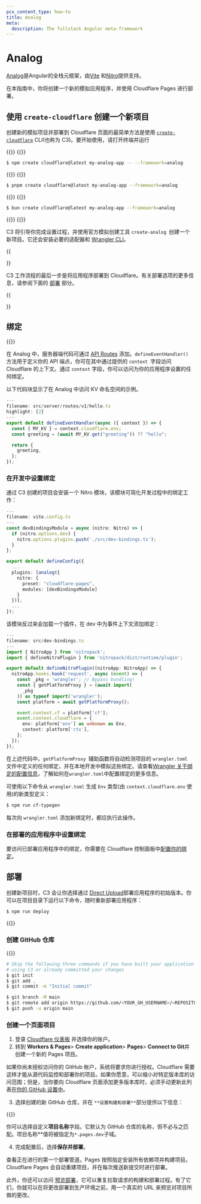 ```yaml
---
pcx_content_type: how-to
title: Analog
meta:
  description: The fullstack Angular meta-framework
---
```


# Analog

[Analog](https://analogjs.org/)是Angular的全栈元框架，由[Vite](https://vitejs.dev/) 和[Nitro](https://nitro.unjs.io/)提供支持。

在本指南中，你将创建一个新的模拟应用程序，并使用 Cloudflare Pages 进行部署。

## 使用 `create-cloudflare` 创建一个新项目

创建新的模拟项目并部署到 Cloudflare 页面的最简单方法是使用 [`create-cloudflare`](https://www.npmjs.com/package/create-cloudflare) CLI(也称为 C3)。要开始使用，请打开终端并运行

{{<tabs labels="npm | pnpm | bun">}}
{{<tab label="npm" default="true">}}

```sh
$ npm create cloudflare@latest my-analog-app -- --framework=analog
```

{{</tab>}}
{{<tab label="pnpm">}}

```sh
$ pnpm create cloudflare@latest my-analog-app --framework=analog
```

{{</tab>}}
{{<tab label="bun">}}

```sh
$ bun create cloudflare@latest my-analog-app --framework=analog
```

{{</tab>}}
{{</tabs>}}

C3 将引导你完成设置过程，并使用官方模拟创建工具 `create-analog `创建一个新项目。它还会安装必要的适配器和 [Wrangler CLI](/workers/wrangler/install-and-update/#check-your-wrangler-version)。

{{<Aside type="note" header="Deployment">}}

C3 工作流程的最后一步是将应用程序部署到 Cloudflare。有关部署选项的更多信息，请参阅下面的 [部署](#deployment) 部分。

{{</Aside>}}

## 绑定

{{<render file="/_framework-guides/_bindings_definition.md">}}

在 Analog 中，服务器端代码可通过 [API Routes](https://analogjs.org/docs/features/api/overview) 添加。`defineEventHandler() `方法用于定义你的 API 端点，你可在其中通过提供的 `context `字段访问 Cloudflare 的上下文。通过 `context` 字段，你可以访问为你的应用程序设置的任何绑定。

以下代码块显示了在 Analog 中访问 KV 命名空间的示例。

```typescript
---
filename: src/server/routes/v1/hello.ts
highlight: [2]
---
export default defineEventHandler(async ({ context }) => {
  const { MY_KV } = context.cloudflare.env;
  const greeting = (await MY_KV.get("greeting")) ?? "hello";

  return {
    greeting,
  };
});
```

### 在开发中设置绑定

通过 C3 创建的项目会安装一个 Nitro 模块，该模块可简化开发过程中的绑定工作：

```typescript
---
filename: vite.config.ts
---
const devBindingsModule = async (nitro: Nitro) => {
  if (nitro.options.dev) {
    nitro.options.plugins.push('./src/dev-bindings.ts');
  }
};

export default defineConfig({
  ...
  plugins: [analog({
    nitro: {
      preset: "cloudflare-pages",
      modules: [devBindingsModule]
    }
  })],
  ...
});
```

该模块反过来会加载一个插件，在 dev 中为事件上下文添加绑定：

```typescript
---
filename: src/dev-bindings.ts
---
import { NitroApp } from 'nitropack';
import { defineNitroPlugin } from 'nitropack/dist/runtime/plugin';

export default defineNitroPlugin((nitroApp: NitroApp) => {
  nitroApp.hooks.hook('request', async (event) => {
    const _pkg = 'wrangler'; // Bypass bundling!
    const { getPlatformProxy } = (await import(
      _pkg
    )) as typeof import('wrangler');
    const platform = await getPlatformProxy();

    event.context.cf = platform['cf'];
    event.context.cloudflare = {
      env: platform['env'] as unknown as Env,
      context: platform['ctx'],
    };
  });
});
```

在上述代码中，`getPlatformProxy `辅助函数将自动检测项目的 `wrangler.toml `文件中定义的任何绑定，并在本地开发中模拟这些绑定。请查看[Wrangler 关于绑定的配置信息](/workers/wrangler/configuration/#bindings)，了解如何在`wrangler.toml`中配置绑定的更多信息。

可使用以下命令从 `wrangler.toml` 生成 `Env` 类型(由 `context.cloudflare.env` 使用)的新类型定义：

```sh
$ npm run cf-typegen
```

每次向 `wrangler.toml` 添加新绑定时，都应执行此操作。

### 在部署的应用程序中设置绑定

要访问已部署应用程序中的绑定，你需要在 Cloudflare 控制面板中[配置你的绑定](/pages/functions/bindings/)。

## 部署

创建新项目时，C3 会让你选择通过 [Direct Upload](/pages/how-to/use-direct-upload-with-continuous-integration/)部署应用程序的初始版本。你可以在项目目录下运行以下命令，随时重新部署应用程序：

```sh
$ npm run deploy
```

{{<render file="/_framework-guides/_git-integration.md">}}

### 创建 GitHub 仓库

{{<render file="/_framework-guides/_create-gh-repo.md">}}

```sh
# Skip the following three commands if you have built your application
# using C3 or already committed your changes
$ git init
$ git add .
$ git commit -m "Initial commit"

$ git branch -M main
$ git remote add origin https://github.com/<YOUR_GH_USERNAME>/<REPOSITORY_NAME>
$ git push -u origin main
```

### 创建一个页面项目

1. 登录 [Cloudflare 仪表板](https://dash.cloudflare.com/) 并选择你的账户。
2. 转到 **Workers & Pages**> **Create application**> **Pages**> **Connect to Git**并创建一个新的 Pages 项目。

如果你尚未授权访问你的 GitHub 帐户，系统将要求你进行授权。Cloudflare 需要这样才能从源代码监控和部署你的项目。如果你愿意，可以缩小对特定版本库的访问范围；但是，当你要向 Cloudflare 页面添加更多版本库时，必须手动更新此列表[在你的 GitHub 设置中](https://github.com/settings/installations)。

3. 选择创建的新 GitHub 仓库，并在 `**设置构建和部署**`部分提供以下信息：

{{<pages-build-preset framework="analog">}}

你可以选择自定义**项目名称**字段。它默认为 GitHub 仓库的名称，但不必与之匹配。项目名称**值将被指定为`*.pages.dev`子域。

4. 完成配置后，选择**保存并部署**。

查看正在进行的第一个部署管道。Pages 按照指定安装所有依赖项并构建项目。Cloudflare Pages 会自动重建项目，并在每次推送新提交时进行部署。

此外，你还可以访问 [预览部署](/pages/configuration/preview-deployments/)，它可以重复拉取请求的构建和部署过程。有了它们，你就可以在将更改部署到生产环境之前，用一个真实的 URL 来预览对项目所做的更改。
